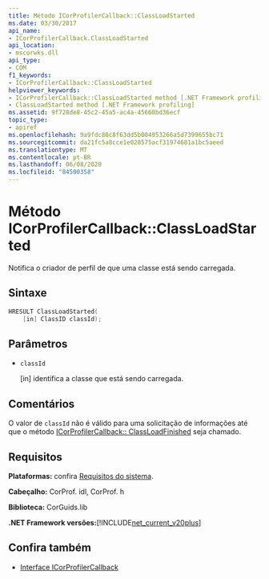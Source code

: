 ```yaml
---
title: Método ICorProfilerCallback::ClassLoadStarted
ms.date: 03/30/2017
api_name:
- ICorProfilerCallback.ClassLoadStarted
api_location:
- mscorwks.dll
api_type:
- COM
f1_keywords:
- ICorProfilerCallback::ClassLoadStarted
helpviewer_keywords:
- ICorProfilerCallback::ClassLoadStarted method [.NET Framework profiling]
- ClassLoadStarted method [.NET Framework profiling]
ms.assetid: 9f728de8-45c2-45a5-ac4a-45660bd36ecf
topic_type:
- apiref
ms.openlocfilehash: 9a9fdc80c8f63dd5b004953266a5d7399655bc71
ms.sourcegitcommit: da21fc5a8cce1e028575acf31974681a1bc5aeed
ms.translationtype: MT
ms.contentlocale: pt-BR
ms.lasthandoff: 06/08/2020
ms.locfileid: "84500358"
---
```

# <a name="icorprofilercallbackclassloadstarted-method"></a>Método ICorProfilerCallback::ClassLoadStarted
Notifica o criador de perfil de que uma classe está sendo carregada.  
  
## <a name="syntax"></a>Sintaxe  
  
```cpp  
HRESULT ClassLoadStarted(  
    [in] ClassID classId);  
```  
  
## <a name="parameters"></a>Parâmetros

- `classId`

  \[in] identifica a classe que está sendo carregada.

## <a name="remarks"></a>Comentários  
 O valor de `classId` não é válido para uma solicitação de informações até que o método [ICorProfilerCallback:: ClassLoadFinished](icorprofilercallback-classloadfinished-method.md) seja chamado.  
  
## <a name="requirements"></a>Requisitos  
 **Plataformas:** confira [Requisitos do sistema](../../get-started/system-requirements.md).  
  
 **Cabeçalho:** CorProf. idl, CorProf. h  
  
 **Biblioteca:** CorGuids.lib  
  
 **.NET Framework versões:**[!INCLUDE[net_current_v20plus](../../../../includes/net-current-v20plus-md.md)]  
  
## <a name="see-also"></a>Confira também

- [Interface ICorProfilerCallback](icorprofilercallback-interface.md)
